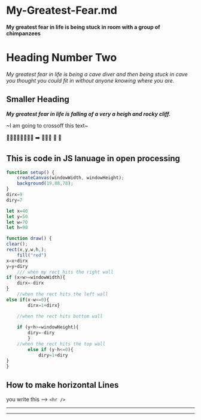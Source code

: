 # My-Greatest-Fear.md
__My greatest fear in life is being stuck in room  with a group of chimpanzees__ 

# Heading Number Two
 *My greatest fear in life is being a cave diver and then being stuck in cave you thought you could fit in without anyone knowing where you are.*


## Smaller Heading

***My greatest fear in life is falling of a very a heigh and rocky cliff.***


~I am going to crossoff this text~

 🌇🚶‍♀️👀👨‍🦲🚴👋 ➡️ 🚶‍♀️👋 🏪 🥮


## This is code in JS lanuage in open processing 

``` js
function setup() {
	createCanvas(windowWidth, windowHeight);
	background(19,88,78);
}
dirx=9
diry=7

let x=40
let y=50
let w=70
let h=90

function draw() {
clear(); 
rect(x,y,w,h,);
	fill("red")
x=x+dirx
y=y+diry
	/// when my rect hits the right wall
if (x+w>=windowWidth){
	dirx=-dirx
}
	//when the rect hits the left wall
else if(x-w<=0){
		dirx=1+dirx}

	//when the rect hits bottom wall
	
	if (y+h>=windowHeight){
		diry=-diry
		}
	//when the rect hits the top wall
		else if (y-h<=0){
			diry=1+diry
}
}
```

## How to make horizontal Lines
you write this --> `<hr />`
<hr/>



<hr />
